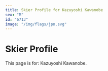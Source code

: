 ```yaml
---
title: Skier Profile for Kazuyoshi Kawanobe
sex: "M"
id: "6713"
image: "/img/flags/jpn.svg" 
---
```


# Skier Profile

This page is for: Kazuyoshi Kawanobe.
    